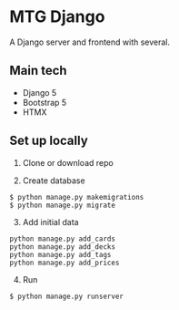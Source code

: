 # MTG Django

A Django server and frontend with several.


## Main tech

- Django 5
- Bootstrap 5
- HTMX


## Set up locally

1. Clone or download repo

2. Create database

```
$ python manage.py makemigrations
$ python manage.py migrate
```

3. Add initial data
```
python manage.py add_cards
python manage.py add_decks
python manage.py add_tags
python manage.py add_prices
```

4. Run 
```
$ python manage.py runserver
```
